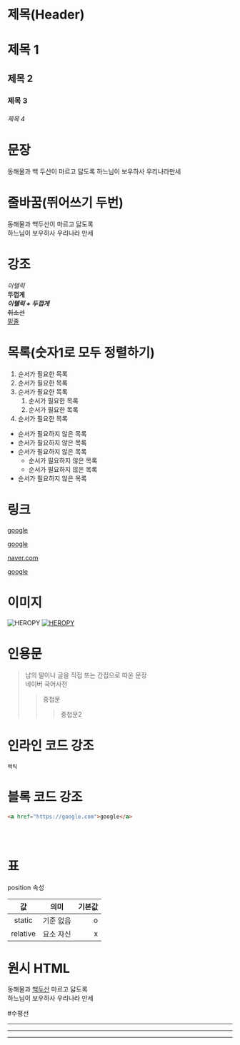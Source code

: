 # 제목(Header)

# 제목 1
## 제목 2
### 제목 3
###### 제목 4

# 문장

동해물과 백 두산이 마르고 닳도록
하느님이 보우하사 우리나라만세

# 줄바꿈(뛰어쓰기 두번)

동해물과 백두산이 마르고 닳도록  
하느님이 보우하사 우리나라 만세</br>

# 강조

_이텔릭_  
**두껍게**  
**_이텔릭 + 두껍게_**  
~~취소선~~  
<u>밑줄</u>

# 목록(숫자1로 모두 정렬하기)

1. 순서가 필요한 목록
1. 순서가 필요한 목록
1. 순서가 필요한 목록
    1. 순서가 필요한 목록
    1. 순서가 필요한 목록
1. 순서가 필요한 목록

- 순서가 필요하지 않은 목록
- 순서가 필요하지 않은 목록
- 순서가 필요하지 않은 목록
    - 순서가 필요하지 않은 목록
    - 순서가 필요하지 않은 목록
- 순서가 필요하지 않은 목록

# 링크

<a href="https://google.com">google</a>

[google](https://google.com)

<a href="https://google.com" title="naver이동">naver.com</a>

[google](https://google.com "naver이동")

# 이미지

![HEROPY](https://heropy.blog/css/images/logo.png)
[![HEROPY](https://heropy.blog/css/images/logo.png)](http://heropy.blog/)

# 인용문

> 남의 말이나 글을 직접 또는 간접으로 따온 문장  
> 네이버 국어사전
>>중첩문
>>>중첩문2

# 인라인 코드 강조
`백틱`

# 블록 코드 강조
```html
<a href="https://google.com">google</a>
```

```css

```

```javascript

```

```bash

```

# 표

position 속성

값 | 의미 | 기본값
:--:|:--:|--:
static | 기준 없음 | o
relative | 요소 자신 | x  

# 원시 HTML

동해물과 <u>백두산</u> 마르고 닳도록</br>
하느님이 보우하사 우리나라 만세


#수평선

---

***

___
